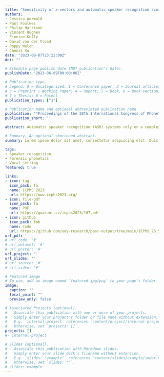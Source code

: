 ```yaml
---
title: "Sensitivity of x-vectors and automatic speaker recognition scores to vocal variation"
authors:
- Jessica Wormald
- Paul Foulkes
- Philip Harrison
- Vincent Hughes
- Finnian Kelly
- David van der Vloed
- Poppy Welch
- Chenzi Xu
date: "2023-08-07T23:22:00Z"
doi: ""

# Schedule page publish date (NOT publication's date).
publishDate: "2023-06-09T00:00:00Z"

# Publication type.
# Legend: 0 = Uncategorized; 1 = Conference paper; 2 = Journal article;
# 3 = Preprint / Working Paper; 4 = Report; 5 = Book; 6 = Book section;
# 7 = Thesis; 8 = Patent
publication_types: ["1"]

# Publication name and optional abbreviated publication name.
publication: "*Proceedings of the 20th International Congress of Phonetic Sciences*. Prague, Czechia. pp. 3780-3784"
publication_short: ''

abstract: Automatic speaker recognition (ASR) systems rely on a complex processing chain in order to compare speech signals and produce likelihood ratios. The complexity of this chain, and of the speech signals themselves, mean that there is still limited understanding about what makes a certain voice easy or difficult for a system to recognise. This gap in understanding is holding back the use of ASR in forensic casework. <br> <br> This study considers two specific parts of the ASR chain &#58; x-vectors (speaker models) and within-speaker comparison scores. Using heavily-controlled data from two phoneticians, we demonstrate that variability in vocal setting results in phonetically-predictable shifts in x-vectors and scores. Shifts in supralaryngeal voice quality produce the biggest deviations from modal voice. The results provide a basis for exploring how properties of the voice affect ASR performance, which in turn can contribute to helping courts and practitioners take advantage of ASR systems in forensic casework.

# Summary. An optional shortened abstract.
summary: Lorem ipsum dolor sit amet, consectetur adipiscing elit. Duis posuere tellus ac convallis placerat. Proin tincidunt magna sed ex sollicitudin condimentum.

tags:
- Speaker recognition
- Forensic phonetics
- Vocal setting
featured: true

links:
- icon: tag
  icon_pack: fa
  name: ICPhS 2023
  url: https://www.icphs2023.org/
- icon: file-pdf
  icon_pack: fa
  name: PDF
  url: https://guarant.cz/icphs2023/187.pdf
- icon: github
  icon_pack: fab
  name: Code
  url: https://github.com/uoy-research/pasr-output/tree/main/ICPhS_23_Sensitivity
url_pdf: ''
# url_code: '#'
# url_dataset: '#'
# url_poster: '#'
url_project: ''
url_slides: ''
# url_source: '#'
# url_video: '#'

# Featured image
# To use, add an image named `featured.jpg/png` to your page's folder. 
image:
  caption: ''
  focal_point: ""
  preview_only: false

# Associated Projects (optional).
#   Associate this publication with one or more of your projects.
#   Simply enter your project's folder or file name without extension.
#   E.g. `internal-project` references `content/project/internal-project/index.md`.
#   Otherwise, set `projects: []`.
projects: []
#- internal-project

# Slides (optional).
#   Associate this publication with Markdown slides.
#   Simply enter your slide deck's filename without extension.
#   E.g. `slides: "example"` references `content/slides/example/index.md`.
#   Otherwise, set `slides: ""`.
# slides: example
---
```


